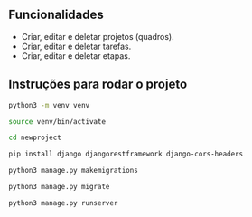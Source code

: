 ## Funcionalidades

- Criar, editar e deletar projetos (quadros).
- Criar, editar e deletar tarefas.
- Criar, editar e deletar etapas.

## Instruções para rodar o projeto

```bash
python3 -m venv venv  

source venv/bin/activate

cd newproject

pip install django djangorestframework django-cors-headers

python3 manage.py makemigrations

python3 manage.py migrate

python3 manage.py runserver
```
